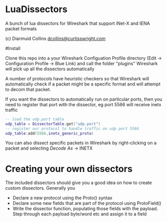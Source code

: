LuaDissectors
=============

A bunch of lua dissectors for Wireshark that support iNet-X and IENA packet formats

(c) Diarmuid Collins dcollins@curtisswright.com


#Install

Clone this repo into a your Wireshark Configuation Profile directory (Edit -> Configuration Profile -> Blue Link) and call the folder "plugins"
Wireshark will pick up all the dissectors automatically

A number of protocols have heuristic checkers so that Wireshark will automatically check if a packet might be a specific format and will attempt to decom that packet.

If you want the dissectors to automatically run on particular ports, then you need to register that port with the dissector, eg port 5566 will receive inetx traffic
```lua
-- load the udp.port table
udp_table = DissectorTable.get("udp.port")
-- register our protocol to handle traffic on udp port 5566
udp_table:add(5566,inetx_generic_proto)
```

You can also dissect specific packets in Wireshark by right-clicking on a packet and selecting _Decode As_ -> INETX


# Creating your own dissectors

The included dissectors should give you a good idea on how to create custom dissectors. Generally you 
* Declare a new protocol using the Proto() syntax 
* Declare some new fields that are part of the protocol using ProtoField()
* Write the dissector function, populating those fields with the payload. Step through each payload byte/word etc and assign it to a field